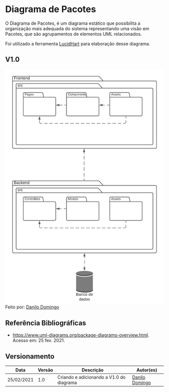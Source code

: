 # Diagrama de Pacotes

O Diagrama de Pacotes, é um diagrama estático que possibilita a organização mais adequada do sistema representando uma visão em Pacotes, que são agrupamentos de elementos UML relacionados.

Foi utilizado a ferramenta [LucidHart](www.lucidchart.com) para elaboração desse diagrama.

## V1.0

![alt text](../../img/uml/Diagrama_de_Pacotes.png)
Feito por: [Danilo Domingo](https://github.com/danilow200)

## Referência Bibliográficas
 - https://www.uml-diagrams.org/package-diagrams-overview.html. Acesso em: 25 fev. 2021.

## Versionamento

| Data | Versão | Descrição | Autor(es) |
|------|------|------|------|
|25/02/2021|1.0|Criando e adicionando a V1.0 do diagrama|[Danilo Domingo](https://github.com/danilow200)|